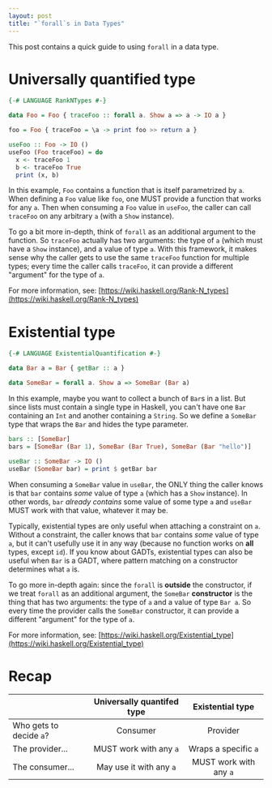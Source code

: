 ```yaml
---
layout: post
title: "`forall`s in Data Types"
---
```


This post contains a quick guide to using `forall` in a data type.

# Universally quantified type

```hs
{-# LANGUAGE RankNTypes #-}

data Foo = Foo { traceFoo :: forall a. Show a => a -> IO a }

foo = Foo { traceFoo = \a -> print foo >> return a }

useFoo :: Foo -> IO ()
useFoo (Foo traceFoo) = do
  x <- traceFoo 1
  b <- traceFoo True
  print (x, b)
```

In this example, `Foo` contains a function that is itself parametrized by `a`. When defining a `Foo` value like `foo`, one MUST provide a function that works for any `a`. Then when consuming a `Foo` value in `useFoo`, the caller can call `traceFoo` on any arbitrary `a` (with a `Show` instance).

To go a bit more in-depth, think of `forall` as an additional argument to the function. So `traceFoo` actually has two arguments: the type of `a` (which must have a `Show` instance), and a value of type `a`. With this framework, it makes sense why the caller gets to use the same `traceFoo` function for multiple types; every time the caller calls `traceFoo`, it can provide a different "argument" for the type of `a`.

For more information, see: [https://wiki.haskell.org/Rank-N_types](https://wiki.haskell.org/Rank-N_types)

# Existential type

```hs
{-# LANGUAGE ExistentialQuantification #-}

data Bar a = Bar { getBar :: a }

data SomeBar = forall a. Show a => SomeBar (Bar a)
```

In this example, maybe you want to collect a bunch of `Bar`s in a list. But since lists must contain a single type in Haskell, you can't have one `Bar` containing an `Int` and another containing a `String`. So we define a `SomeBar` type that wraps the `Bar` and hides the type parameter.

```hs
bars :: [SomeBar]
bars = [SomeBar (Bar 1), SomeBar (Bar True), SomeBar (Bar "hello")]

useBar :: SomeBar -> IO ()
useBar (SomeBar bar) = print $ getBar bar
```

When consuming a `SomeBar` value in `useBar`, the ONLY thing the caller knows is that `bar` contains _some_ value of type `a` (which has a `Show` instance). In other words, `bar` _already contains_ some value of some type `a` and `useBar` MUST work with that value, whatever it may be.

Typically, existential types are only useful when attaching a constraint on `a`. Without a constraint, the caller knows that `bar` contains _some_ value of type `a`, but it can't usefully use it in any way (because no function works on **all** types, except `id`). If you know about GADTs, existential types can also be useful when `Bar` is a GADT, where pattern matching on a constructor determines what `a` is.

To go more in-depth again: since the `forall` is **outside** the constructor, if we treat `forall` as an additional argument, the `SomeBar` **constructor** is the thing that has two arguments: the type of `a` and a value of type `Bar a`. So every time the provider calls the `SomeBar` constructor, it can provide a different "argument" for the type of `a`.

For more information, see: [https://wiki.haskell.org/Existential_type](https://wiki.haskell.org/Existential_type)

# Recap

|                         | Universally quantifed type | Existential type       |
|-------------------------|:--------------------------:|:----------------------:|
| Who gets to decide `a`? | Consumer                   | Provider               |
| The provider...         | MUST work with any `a`     | Wraps a specific `a`   |
| The consumer...         | May use it with any `a`    | MUST work with any `a` |
